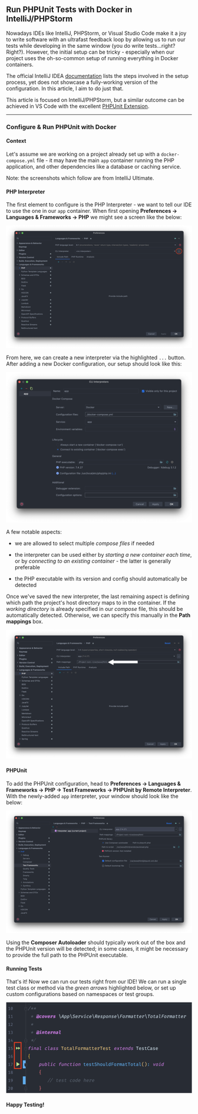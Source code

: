 ## Run PHPUnit Tests with Docker in IntelliJ/PHPStorm

Nowadays IDEs like IntelliJ, PHPStorm, or Visual Studio Code make it a joy to write software with an ultrafast feedback loop by allowing us to run our tests while developing in the same window (you do write tests...right? Right?). However, the initial setup can be tricky - especially when our project uses the oh-so-common setup of running everything in Docker containers.

The official IntelliJ IDEA [documentation](https://www.jetbrains.com/help/idea/using-phpunit-framework.html) lists the steps involved in the setup process, yet does not showcase a fully-working version of the configuration. In this article, I aim to do just that.

This article is focused on IntelliJ/PHPStorm, but a similar outcome can be achieved in VS Code with the excellent [PHPUnit Extension](https://marketplace.visualstudio.com/items?itemName=emallin.phpunit).

---

### Configure & Run PHPUnit with Docker

#### Context

Let's assume we are working on a project already set up with a `docker-compose.yml` file - it may have the main `app` container running the PHP application, and other dependencies like a database or caching service.

Note: the screenshots which follow are from IntelliJ Ultimate.

#### PHP Interpreter

The first element to configure is the PHP Interpreter - we want to tell our IDE to use the one in our `app` container. When first opening **Preferences -> Languages & Frameworks -> PHP** we might see a screen like the below:

![PHP Interpreter Initial](/img/php_interpreter_initial.png)

From here, we can create a new interpreter via the highlighted `...` button. After adding a new Docker configuration, our setup should look like this:

![PHP Interpreter Configure](/img/php_interpreter_configure.png)

A few notable aspects:

- we are allowed to select multiple _compose files_ if needed

- the interpreter can be used either by _starting a new container each time_, or by _connecting to an existing container_ - the latter is generally preferable

- the PHP executable with its version and config should automatically be detected

Once we've saved the new interpreter, the last remaining aspect is defining which path the project's host directory maps to in the container. If the _working directory_ is already specified in our _compose_ file, this should be automatically detected. Otherwise, we can specify this manually in the **Path mappings** box.

![PHP Interpreter Path Mappings](/img/php_interpreter_paths.png)

#### PHPUnit

To add the PHPUnit configuration, head to **Preferences -> Languages & Frameworks -> PHP -> Test Frameworks -> PHPUnit by Remote Interpreter**. With the newly-added `app` interpreter, your window should look like the below:

![PHPUnit Config](/img/phpunit_config.png)

Using the **Composer Autoloader** should typically work out of the box and the PHPUnit version will be detected; in some cases, it might be necessary to provide the full path to the PHPUnit executable.

#### Running Tests

That's it! Now we can run our tests right from our IDE! We can run a single test class or method via the _green arrows_ highlighted below, or set up custom configurations based on namespaces or test groups.

![Run PHPUnit Test](/img/phpunit_run.png)

#### Happy Testing!
